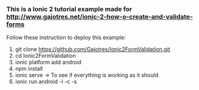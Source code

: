 ### This is a Ionic 2 tutorial example made for http://www.gajotres.net/ionic-2-how-o-create-and-validate-forms

Follow these instruction to deploy this example:

1. git clone https://github.com/Gajotres/Ionic2FormValidation.git
2. cd Ionic2FormValidation
3. ionic platform add android
4. npm install
5. ionic serve -> To see if everything is working as it should
6. ionic run android -l -c -s
